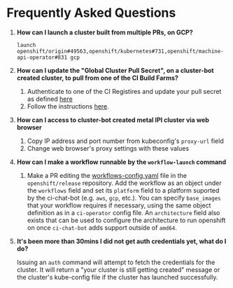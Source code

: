 # Frequently Asked Questions

1. **How can I launch a cluster built from multiple PRs, on GCP?**

    `launch openshift/origin#49563,openshift/kubernetes#731,openshift/machine-api-operator#831 gcp`


2. **How can I update the "Global Cluster Pull Secret", on a cluster-bot created cluster, to pull from one of the CI Build Farms?**

   1. Authenticate to one of the CI Registires and update your pull secret as defined [here](https://docs.ci.openshift.org/docs/how-tos/use-registries-in-build-farm/#how-do-i-log-in-to-pull-images-that-require-authentication)
   2. Follow the instructions [here](https://docs.openshift.com/container-platform/4.7/support/remote_health_monitoring/opting-out-of-remote-health-reporting.html#images-update-global-pull-secret_opting-out-remote-health-reporting).

3. **How can I access to cluster-bot created metal IPI cluster via web browser**

   1. Copy IP address and port number from kubeconfig's `proxy-url` field
   2. Change web browser's proxy settings with these values

4. **How can I make a workflow runnable by the `workflow-launch` command**

   1. Make a PR editing the
   [workflows-config.yaml](https://github.com/openshift/release/blob/master/core-services/ci-chat-bot/workflows-config.yaml)
   file in the `openshift/release` repository. Add the workflow as an object
   under the `workflows` field and set its `platform` field to a platform
   suported by the ci-chat-bot (e.g. `aws`, `gcp`, etc.). You can specify
   `base_images` that your workflow requires if necessary, using the same object
   definition as in a `ci-operator` config file. An `architecture` field also
   exists that can be used to configure the architecture to run openshift on
   once `ci-chat-bot` adds support outside of `amd64`.

5. **It's been more than 30mins I did not get auth credentials yet, what do I do?**

   Issuing an `auth` command will attempt to fetch the credentials for the cluster.  It will return a "your cluster is still getting created" message or the cluster's kube-config file if the cluster has launched successfully.
